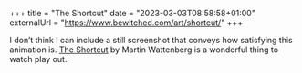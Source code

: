 +++
title = "The Shortcut"
date = "2023-03-03T08:58:58+01:00"
externalUrl = "https://www.bewitched.com/art/shortcut/"
+++

I don’t think I can include a still screenshot that conveys how satisfying this animation is. [The Shortcut](https://www.bewitched.com/art/shortcut/) by Martin Wattenberg is a wonderful thing to watch play out.
